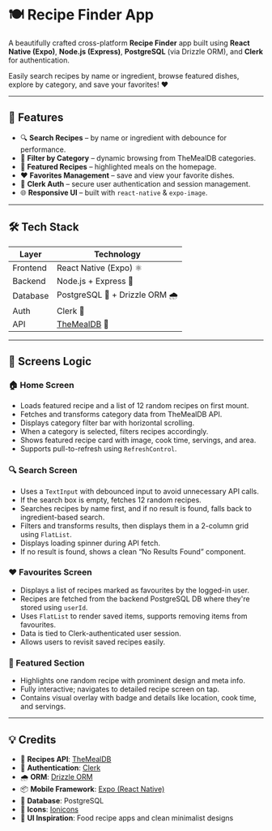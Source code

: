 # 🍽️ Recipe Finder App

A beautifully crafted cross-platform **Recipe Finder** app built using **React Native (Expo)**, **Node.js (Express)**, **PostgreSQL** (via Drizzle ORM), and **Clerk** for authentication.

Easily search recipes by name or ingredient, browse featured dishes, explore by category, and save your favorites! ❤️

---

## 🚀 Features

- 🔍 **Search Recipes** – by name or ingredient with debounce for performance.
- 🧾 **Filter by Category** – dynamic browsing from TheMealDB categories.
- 🌟 **Featured Recipes** – highlighted meals on the homepage.
- ❤️ **Favorites Management** – save and view your favorite dishes.
- 🔐 **Clerk Auth** – secure user authentication and session management.
- 🌐 **Responsive UI** – built with `react-native` & `expo-image`.

---

## 🛠️ Tech Stack

| Layer     | Technology                   |
|-----------|------------------------------|
| Frontend  | React Native (Expo) ⚛️         |
| Backend   | Node.js + Express 🚀           |
| Database  | PostgreSQL 🐘 + Drizzle ORM 🌧️ |
| Auth      | Clerk 🔐                       |
| API       | [TheMealDB](https://www.themealdb.com/) 🍛 |

---

## 📱 Screens Logic

### 🏠 Home Screen

- Loads featured recipe and a list of 12 random recipes on first mount.
- Fetches and transforms category data from TheMealDB API.
- Displays category filter bar with horizontal scrolling.
- When a category is selected, filters recipes accordingly.
- Shows featured recipe card with image, cook time, servings, and area.
- Supports pull-to-refresh using `RefreshControl`.

### 🔍 Search Screen

- Uses a `TextInput` with debounced input to avoid unnecessary API calls.
- If the search box is empty, fetches 12 random recipes.
- Searches recipes by name first, and if no result is found, falls back to ingredient-based search.
- Filters and transforms results, then displays them in a 2-column grid using `FlatList`.
- Displays loading spinner during API fetch.
- If no result is found, shows a clean “No Results Found” component.

### ❤️ Favourites Screen

- Displays a list of recipes marked as favourites by the logged-in user.
- Recipes are fetched from the backend PostgreSQL DB where they're stored using `userId`.
- Uses `FlatList` to render saved items, supports removing items from favourites.
- Data is tied to Clerk-authenticated user session.
- Allows users to revisit saved recipes easily.

### 🌟 Featured Section

- Highlights one random recipe with prominent design and meta info.
- Fully interactive; navigates to detailed recipe screen on tap.
- Contains visual overlay with badge and details like location, cook time, and servings. 

---

## 💡 Credits

- 🍴 **Recipes API**: [TheMealDB](https://www.themealdb.com)
- 🔐 **Authentication**: [Clerk](https://clerk.dev)
- 🌧️ **ORM**: [Drizzle ORM](https://orm.drizzle.team)
- 📦 **Mobile Framework**: [Expo (React Native)](https://expo.dev)
- 🐘 **Database**: PostgreSQL
- 🧠 **Icons**: [Ionicons](https://ionic.io/ionicons)
- 🎨 **UI Inspiration**: Food recipe apps and clean minimalist designs

